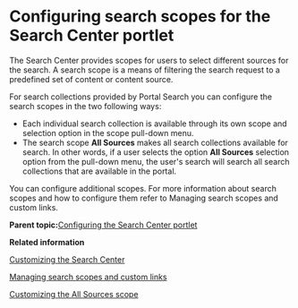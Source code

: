 # Configuring search scopes for the Search Center portlet

The Search Center provides scopes for users to select different sources for the search. A search scope is a means of filtering the search request to a predefined set of content or content source.

For search collections provided by Portal Search you can configure the search scopes in the two following ways:

-   Each individual search collection is available through its own scope and selection option in the scope pull-down menu.
-   The search scope **All Sources** makes all search collections available for search. In other words, if a user selects the option **All Sources** selection option from the pull-down menu, the user's search will search all search collections that are available in the portal.

You can configure additional scopes. For more information about search scopes and how to configure them refer to Managing search scopes and custom links.

**Parent topic:**[Configuring the Search Center portlet](../admin-system/srtcfgsrchcntrprlt.md)

**Related information**  


[Customizing the Search Center](../admin-system/srtcentercustomze.md)

[Managing search scopes and custom links](../admin-system/srtmgscops.md)

[Customizing the All Sources scope](../admin-system/srtcustomscope.md)

